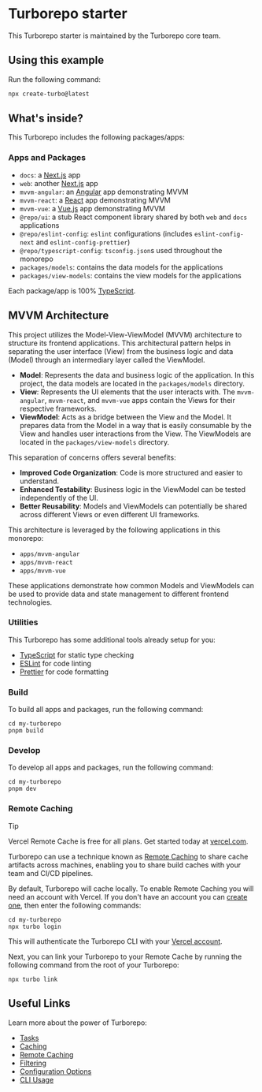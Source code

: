 # Turborepo starter

This Turborepo starter is maintained by the Turborepo core team.

## Using this example

Run the following command:

```sh
npx create-turbo@latest
```

## What's inside?

This Turborepo includes the following packages/apps:

### Apps and Packages

- `docs`: a [Next.js](https://nextjs.org/) app
- `web`: another [Next.js](https://nextjs.org/) app
- `mvvm-angular`: an [Angular](https://angular.io/) app demonstrating MVVM
- `mvvm-react`: a [React](https://react.dev/) app demonstrating MVVM
- `mvvm-vue`: a [Vue.js](https://vuejs.org/) app demonstrating MVVM
- `@repo/ui`: a stub React component library shared by both `web` and `docs` applications
- `@repo/eslint-config`: `eslint` configurations (includes `eslint-config-next` and `eslint-config-prettier`)
- `@repo/typescript-config`: `tsconfig.json`s used throughout the monorepo
- `packages/models`: contains the data models for the applications
- `packages/view-models`: contains the view models for the applications

Each package/app is 100% [TypeScript](https://www.typescriptlang.org/).

## MVVM Architecture

This project utilizes the Model-View-ViewModel (MVVM) architecture to structure its frontend applications. This architectural pattern helps in separating the user interface (View) from the business logic and data (Model) through an intermediary layer called the ViewModel.

- **Model**: Represents the data and business logic of the application. In this project, the data models are located in the `packages/models` directory.
- **View**: Represents the UI elements that the user interacts with. The `mvvm-angular`, `mvvm-react`, and `mvvm-vue` apps contain the Views for their respective frameworks.
- **ViewModel**: Acts as a bridge between the View and the Model. It prepares data from the Model in a way that is easily consumable by the View and handles user interactions from the View. The ViewModels are located in the `packages/view-models` directory.

This separation of concerns offers several benefits:

- **Improved Code Organization**: Code is more structured and easier to understand.
- **Enhanced Testability**: Business logic in the ViewModel can be tested independently of the UI.
- **Better Reusability**: Models and ViewModels can potentially be shared across different Views or even different UI frameworks.

This architecture is leveraged by the following applications in this monorepo:

- `apps/mvvm-angular`
- `apps/mvvm-react`
- `apps/mvvm-vue`

These applications demonstrate how common Models and ViewModels can be used to provide data and state management to different frontend technologies.

### Utilities

This Turborepo has some additional tools already setup for you:

- [TypeScript](https://www.typescriptlang.org/) for static type checking
- [ESLint](https://eslint.org/) for code linting
- [Prettier](https://prettier.io) for code formatting

### Build

To build all apps and packages, run the following command:

```
cd my-turborepo
pnpm build
```

### Develop

To develop all apps and packages, run the following command:

```
cd my-turborepo
pnpm dev
```

### Remote Caching

> [!TIP]
> Vercel Remote Cache is free for all plans. Get started today at [vercel.com](https://vercel.com/signup?/signup?utm_source=remote-cache-sdk&utm_campaign=free_remote_cache).

Turborepo can use a technique known as [Remote Caching](https://turborepo.com/docs/core-concepts/remote-caching) to share cache artifacts across machines, enabling you to share build caches with your team and CI/CD pipelines.

By default, Turborepo will cache locally. To enable Remote Caching you will need an account with Vercel. If you don't have an account you can [create one](https://vercel.com/signup?utm_source=turborepo-examples), then enter the following commands:

```
cd my-turborepo
npx turbo login
```

This will authenticate the Turborepo CLI with your [Vercel account](https://vercel.com/docs/concepts/personal-accounts/overview).

Next, you can link your Turborepo to your Remote Cache by running the following command from the root of your Turborepo:

```
npx turbo link
```

## Useful Links

Learn more about the power of Turborepo:

- [Tasks](https://turborepo.com/docs/crafting-your-repository/running-tasks)
- [Caching](https://turborepo.com/docs/crafting-your-repository/caching)
- [Remote Caching](https://turborepo.com/docs/core-concepts/remote-caching)
- [Filtering](https://turborepo.com/docs/crafting-your-repository/running-tasks#using-filters)
- [Configuration Options](https://turborepo.com/docs/reference/configuration)
- [CLI Usage](https://turborepo.com/docs/reference/command-line-reference)
